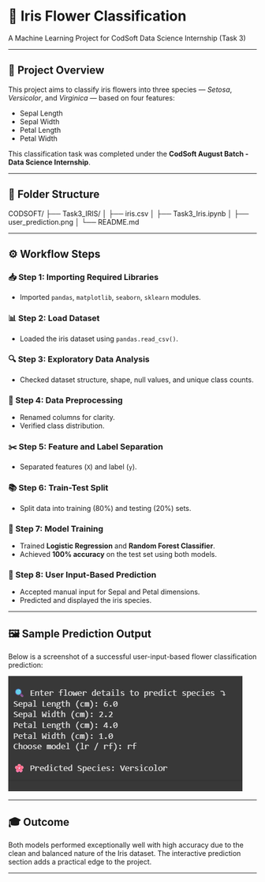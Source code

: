 # 🌸 Iris Flower Classification  
A Machine Learning Project for CodSoft Data Science Internship (Task 3)

---

## 📌 Project Overview  
This project aims to classify iris flowers into three species — *Setosa*, *Versicolor*, and *Virginica* — based on four features:  
- Sepal Length  
- Sepal Width  
- Petal Length  
- Petal Width  

This classification task was completed under the **CodSoft August Batch - Data Science Internship**.

---

## 📁 Folder Structure  
CODSOFT/
├── Task3_IRIS/
│ ├── iris.csv
│ ├── Task3_Iris.ipynb
│ ├── user_prediction.png
│ └── README.md

---

## ⚙️ Workflow Steps  

### 📥 Step 1: Importing Required Libraries  
- Imported `pandas`, `matplotlib`, `seaborn`, `sklearn` modules.  

### 📊 Step 2: Load Dataset  
- Loaded the iris dataset using `pandas.read_csv()`.  

### 🔍 Step 3: Exploratory Data Analysis  
- Checked dataset structure, shape, null values, and unique class counts.  

### 🧹 Step 4: Data Preprocessing  
- Renamed columns for clarity.  
- Verified class distribution.  

### ✂️ Step 5: Feature and Label Separation  
- Separated features (`X`) and label (`y`).  

### 📚 Step 6: Train-Test Split  
- Split data into training (80%) and testing (20%) sets.  

### 🧠 Step 7: Model Training  
- Trained **Logistic Regression** and **Random Forest Classifier**.  
- Achieved **100% accuracy** on the test set using both models.  

### 🔮 Step 8: User Input-Based Prediction  
- Accepted manual input for Sepal and Petal dimensions.  
- Predicted and displayed the iris species.  

---

## 🖼️ Sample Prediction Output

Below is a screenshot of a successful user-input-based flower classification prediction:

![Sample Prediction Output](user_prediction.png)

---

## 🎓 Outcome  
Both models performed exceptionally well with high accuracy due to the clean and balanced nature of the Iris dataset. The interactive prediction section adds a practical edge to the project.

---

